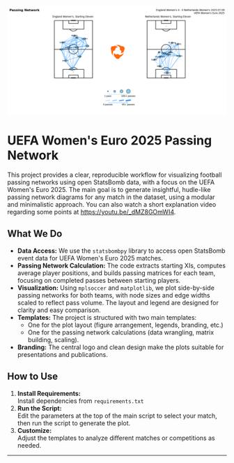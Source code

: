 <p align="center">
  <img src="./Fig_1.png" alt="Passing Network Example" width="700"/>
</p>

# UEFA Women's Euro 2025 Passing Network 

This project provides a clear, reproducible workflow for visualizing football passing networks using open StatsBomb data, with a focus on the UEFA Women's Euro 2025. The main goal is to generate insightful, hudle-like passing network diagrams for any match in the dataset, using a modular and minimalistic approach. You can also watch a short explanation video regarding some points at https://youtu.be/_dMZ8GOmWI4.

## What We Do

- **Data Access:** We use the `statsbombpy` library to access open StatsBomb event data for UEFA Women's Euro 2025 matches.
- **Passing Network Calculation:** The code extracts starting XIs, computes average player positions, and builds passing matrices for each team, focusing on completed passes between starting players.
- **Visualization:** Using `mplsoccer` and `matplotlib`, we plot side-by-side passing networks for both teams, with node sizes and edge widths scaled to reflect pass volume. The layout and legend are designed for clarity and easy comparison.
- **Templates:** The project is structured with two main templates:
  - One for the plot layout (figure arrangement, legends, branding, etc.)
  - One for the passing network calculations (data wrangling, matrix building, scaling).
- **Branding:** The central logo and clean design make the plots suitable for presentations and publications.

## How to Use

1. **Install Requirements:**  
	Install dependencies from `requirements.txt`
2. **Run the Script:**  
	Edit the parameters at the top of the main script to select your match, then run the script to generate the plot.
3. **Customize:**  
	Adjust the templates to analyze different matches or competitions as needed.

---
